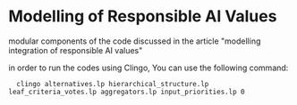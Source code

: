 # Modelling of Responsible AI Values

modular components of the code discussed in the article "modelling integration of responsible AI values"

in order to run the codes using Clingo, You can use the following command:
```
  clingo alternatives.lp hierarchical_structure.lp leaf_criteria_votes.lp aggregators.lp input_priorities.lp 0 
```
